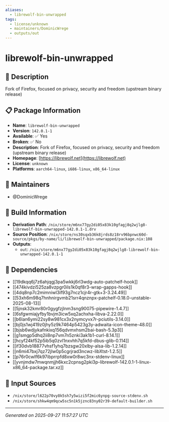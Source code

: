 ```yaml
---
aliases:
  - librewolf-bin-unwrapped
tags:
  - license/unknown
  - maintainers/DominicWrege
  - outputs/out
---
```


# librewolf-bin-unwrapped

## 📝 Description

Fork of Firefox, focused on privacy, security and freedom (upstream binary release)

## 📋 Package Information

- **Name**: `librewolf-bin-unwrapped`
- **Version**: `142.0.1-1`
- **Available**: ✅ Yes
- **Broken**: ✅ No
- **Description**: Fork of Firefox, focused on privacy, security and freedom (upstream binary release)
- **Homepage**: [https://librewolf.net](https://librewolf.net)
- **License**: `unknown`
- **Platforms**: `aarch64-linux`, `i686-linux`, `x86_64-linux`
## 👥 Maintainers

- @DominicWrege


## 🔧 Build Information

- **Derivation Path**: `/nix/store/m6nx77gy2di05x83k10gfagj8q2wjlg8-librewolf-bin-unwrapped-142.0.1-1.drv`
- **Source Position**: `/nix/store/ns30sqxb36k8jrds8z18rv96bpnwc60d-source/pkgs/by-name/li/librewolf-bin-unwrapped/package.nix:108`
- **Outputs**:
  - `out`:  `/nix/store/m6nx77gy2di05x83k10gfagj8q2wjlg8-librewolf-bin-unwrapped-142.0.1-1`

## 🔗 Dependencies

- [[19dkqq6j7z6ahjqgj3pa5wkkj6rl3wdg-auto-patchelf-hook]]
- [[474kivdzi525za8vzpgr0ils1k0qf8r3-wrap-gapps-hook]]
- [[4dq8np7c2mimniwl3if93g7ncz1cjr4r-gtk+3-3.24.49]]
- [[53xh6m98q7hnhnirgvmb21srr4qnznpx-patchelf-0.18.0-unstable-2025-08-13]]
- [[5jnsk32kmr80r0gygfzjlnm3sng90075-pipewire-1.4.7]]
- [[6sfgwmiajyfby1bvjm3icw5xq2achxha-libva-2.22.0]]
- [[b6lan6ymi22sy8w981cx3x2nymcyvx7r-pciutils-3.14.0]]
- [[bj0js1wj419z0jhy5z9k7464p5423g3y-adwaita-icon-theme-48.0]]
- [[bjsb6wdjykafnkixq156qdvmxhsm2bai-bash-5.3p3]]
- [[g1smgp5dhq2ii8np7vm7n5znki3ak1b1-curl-8.14.1]]
- [[hcyf24kf52p5ib5q0zvl1nxvhh7q5kfd-dbus-glib-0.114]]
- [[if30dvb18877vhsf1yhq7bzsgw20xlby-alsa-lib-1.2.14]]
- [[n6mi47bxj7qz72jlw0p5cgrjrad3ncwz-libXtst-1.2.5]]
- [[p76r0cwlf6k97ibprrpfd8xw0r8wc3nx-stdenv-linux]]
- [[yvnjmdw7mwqnmjjh6kxc2cpnsg2pki3p-librewolf-142.0.1-1-linux-x86_64-package.tar.xz]]

## 📁 Input Sources

- `/nix/store/l622p70vy8k5sh7y5wizi5f2mic6ynpg-source-stdenv.sh`
- `/nix/store/shkw4qm9qcw5sc5n1k5jznc83ny02r39-default-builder.sh`

---
*Generated on 2025-09-27 11:57:27 UTC*
